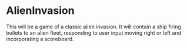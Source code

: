 # AlienInvasion
This will be a game of a classic alien invasion. It will contain a ship firing bullets to an alien fleet, responding to user input moving right or left and incorporating a scoreboard. 
